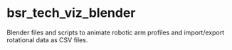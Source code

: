 # bsr_tech_viz_blender
Blender files and scripts to animate robotic arm profiles and import/export rotational data as CSV files.
